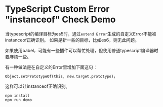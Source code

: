 TypeScript Custom Error "instanceof" Check Demo
===============================================

当typescript的编译目标为es5时，通过`extend Error`生成的自定义Error不能被instanceof正确识别。 如果是新一些的目标，比如es6，则无此问题。

如果使用babel，可能有一些插件可以帮忙处理，但使用普通typescript编译器时要麻烦一些。

有一种做法是在自定义的Error里增加下面这句：

```
Object.setPrototypeOf(this, new.target.prototype);
```

这样可以让instanceof正确识别。

```
npm install
npm run demo
```
